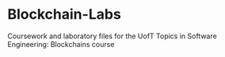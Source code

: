 # Blockchain-Labs
Coursework and laboratory files for the UofT Topics in Software Engineering: Blockchains course
